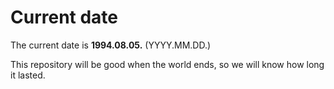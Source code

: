 # Current date

The current date is **1994.08.05.** (YYYY.MM.DD.)

This repository will be good when the world ends, so we will know how long it lasted.